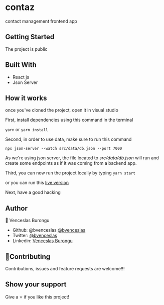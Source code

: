 # contaz
contact management frontend app
## Getting Started

The project is public

## Built With

- React js
- Json Server

## How it works

once you've cloned the project, open it in visual studio

First, install dependencies using this command in the terminal

`yarn` or `yarn install` 

Second, in order to use data, make sure to run this command

`npx json-server --watch src/data/db.json --port 7000`

As we're using json server, the file located to *src/data/db.json* will run and create some endpoints as if it was coming from a backend app.

Third, you can now run the project locally by typing `yarn start`

or you can run this [live version](https://contaz.netlify.app/)

Next, have a good hacking



## Author

👤 Venceslas Burongu

- Github: @bvenceslas [@bvenceslas](https://github.com/bvenceslas)
- Twitter: [@bvenceslas](https://twitter.com/bvenceslas)
- Linkedin: [Venceslas Burongu](https://www.linkedin.com/in/venceslas-burongu-8271b519a/)

## 🤝Contributing

Contributions, issues and feature requests are welcome!!!

## Show your support

Give a ⭐️ if you like this project!

